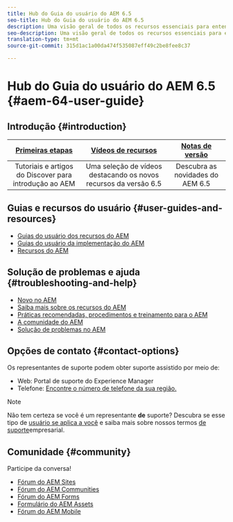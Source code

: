 ```yaml
---
title: Hub do Guia do usuário do AEM 6.5
seo-title: Hub do Guia do usuário do AEM 6.5
description: Uma visão geral de todos os recursos essenciais para entender, instalar, gerenciar e usar o AEM 6.5
seo-description: Uma visão geral de todos os recursos essenciais para entender, instalar, gerenciar e usar o AEM 6.5
translation-type: tm+mt
source-git-commit: 315d1ac1a00da474f535087eff49c2be8fee8c37

---
```



# Hub do Guia do usuário do AEM 6.5 {#aem-64-user-guide}

## Introdução {#introduction}

| [Primeiras etapas ](https://helpx.adobe.com/experience-manager/get-started.html) | [Vídeos de recursos](https://helpx.adobe.com/experience-manager/kt/index/aem-6-5-videos.html) | [Notas de versão](https://helpx.adobe.com/experience-manager/6-5/release-notes.html) |
|:-:|:-:|:-:|
| Tutoriais e artigos do Discover para introdução ao AEM | Uma seleção de vídeos destacando os novos recursos da versão 6.5 | Descubra as novidades do AEM 6.5 |

## Guias e recursos do usuário {#user-guides-and-resources}

* [Guias do usuário dos recursos do AEM](capabilities.md)
* [Guias do usuário da implementação do AEM](implementation.md)
* [Recursos do AEM](resources.md)

## Solução de problemas e ajuda {#troubleshooting-and-help}

* [Novo no AEM](new.md)
* [Saiba mais sobre os recursos do AEM](learn.md)
* [Práticas recomendadas, procedimentos e treinamento para o AEM](best-practice.md)
* [A comunidade do AEM](community.md)
* [Solução de problemas no AEM](troubleshooting.md)

## Opções de contato {#contact-options}

Os representantes de suporte podem obter suporte assistido por meio de:

* Web: Portal de suporte do Experience Manager
* Telefone: [Encontre o número de telefone da sua região.](https://helpx.adobe.com/contact/dma-external/DMACustomeCareRegionalPhoneNumbers.html)

>[!NOTE]
>
>Não tem certeza se você é um representante **de** suporte? Descubra se esse tipo de [usuário se aplica a você](https://helpx.adobe.com/experience-cloud/supported-users.html) e saiba mais sobre nossos termos [de suporte](https://helpx.adobe.com/support/programs/enterprise-support-terms.html)empresarial.

## Comunidade {#community}

Participe da conversa!

* [Fórum do AEM Sites](http://help-forums.adobe.com/content/adobeforums/en/experience-manager-forum/adobe-experience-manager.html)
* [Fórum do AEM Communities](http://help-forums.adobe.com/content/adobeforums/en/experience-manager-forum/aem-communities.html)
* [Fórum do AEM Forms](http://help-forums.adobe.com/content/adobeforums/en/experience-manager-forum/aem-forms.html)
* [Formulário do AEM Assets](http://help-forums.adobe.com/content/adobeforums/en/experience-manager-forum/aem-assets.html)
* [Fórum do AEM Mobile](http://forums.adobe.com/community/experiencemanagermobile)

